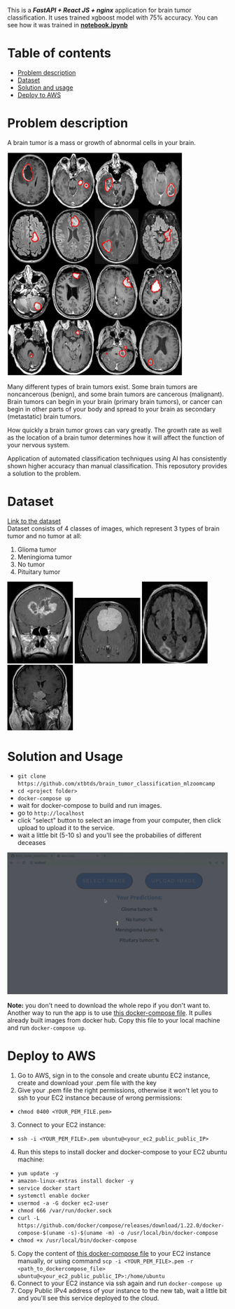 This is a ***FastAPI + React JS + nginx*** application for brain tumor classification. 
It uses trained xgboost model with 75% accuracy. You can see how it was trained in [**notebook.ipynb**](https://github.com/xtbtds/brain_tumor_prediction/blob/main/backend/notebook.ipynb)  

# Table of contents
* [Problem description](#problem-description)
* [Dataset](#dataset)
* [Solution and usage](#solution-and-usage)
* [Deploy to AWS](#deploy-to-aws)


# Problem description
A brain tumor is a mass or growth of abnormal cells in your brain.  

<img src="img/descr.jpg" width="400" />  

Many different types of brain tumors exist. Some brain tumors are noncancerous (benign), and some brain tumors are cancerous (malignant). Brain tumors can begin in your brain (primary brain tumors), or cancer can begin in other parts of your body and spread to your brain as secondary (metastatic) brain tumors.

How quickly a brain tumor grows can vary greatly. The growth rate as well as the location of a brain tumor determines how it will affect the function of your nervous system.

Application of automated classification techniques using AI has consistently shown higher accuracy than manual classification. This reposutory provides a solution to the problem.

# Dataset

[Link to the dataset](https://github.com/sartajbhuvaji/brain-tumor-classification-dataset)  
Dataset consists of 4 classes of images, which represent 3 types of brain tumor and no tumor at all:
1. Glioma tumor
2. Meningioma tumor
3. No tumor
4. Pituitary tumor

<p float="left">
  <img src="img/image(1).jpg" width="150" />
  <img src="img/image(2).jpg" width="150" />
  <img src="img/image(3).jpg" width="150" />
  <img src="img/image(5).jpg" width="150" />
</p>


# Solution and Usage 
- `git clone https://github.com/xtbtds/brain_tumor_classification_mlzoomcamp`
- `cd <project folder>`
- `docker-compose up`
- wait for docker-compose to build and run images.
- go to `http://localhost` 
- click "select" button to select an image from your computer, then click upload to upload it to the service.
- wait a little bit (5-10 s) and you'll see the probabilies of different deceases

![](app-usage-gif.gif) 

**Note:** you don't need to download the whole repo if you don't want to. Another way to run the app is to use [this  docker-compose file](https://github.com/xtbtds/brain_tumor_classification/blob/main/pulled/docker-compose.yml). It pulles already built images from docker hub. Copy this file to your local machine and run `docker-compose up`. 

# Deploy to AWS
1. Go to AWS, sign in to the console and create ubuntu EC2 instance, create and download your .pem file with the key 
2. Give your .pem file the right permissions, otherwise it won't let you to ssh to your EC2 instance because of wrong permissions:
  - `chmod 0400 <YOUR_PEM_FILE.pem>`
3. Connect to your EC2 instance:
  - `ssh -i <YOUR_PEM_FILE>.pem ubuntu@<your_ec2_public_public_IP>`
4. Run this steps to install docker and docker-compose to your EC2 ubuntu machine:
  - `yum update -y`
  - `amazon-linux-extras install docker -y`
  - `service docker start`
  - `systemctl enable docker`
  - `usermod -a -G docker ec2-user`
  - `chmod 666 /var/run/docker.sock`
  - `curl -L https://github.com/docker/compose/releases/download/1.22.0/docker-compose-$(uname -s)-$(uname -m) -o /usr/local/bin/docker-compose`
  - `chmod +x /usr/local/bin/docker-compose`
5. Copy the content of [this  docker-compose file](https://github.com/xtbtds/brain_tumor_classification/blob/main/pulled/docker-compose.yml) to your EC2 instance manually, or using command `scp -i <YOUR_PEM_FILE>.pem -r <path_to_dockercompose_file> ubuntu@<your_ec2_public_public_IP>:/home/ubuntu`
6. Connect to your EC2 instance via ssh again and run `docker-compose up`
7. Copy Public IPv4 address of your instance to the new tab, wait a little bit and you'll see this service deployed to the cloud.
